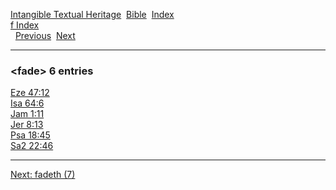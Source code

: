 [Intangible Textual Heritage](../../index)  [Bible](../index) 
[Index](index)   
[f Index](_f_)  
  [Previous](c04035)  [Next](c04037) 

------------------------------------------------------------------------

### &lt;fade&gt; 6 entries

[Eze 47:12](../kjv/eze047.htm#012)  
[Isa 64:6](../kjv/isa064.htm#006)  
[Jam 1:11](../kjv/jam001.htm#011)  
[Jer 8:13](../kjv/jer008.htm#013)  
[Psa 18:45](../kjv/psa018.htm#045)  
[Sa2 22:46](../kjv/sa2022.htm#046)  

------------------------------------------------------------------------

[Next: fadeth (7)](c04037)
